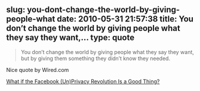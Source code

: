 slug: you-dont-change-the-world-by-giving-people-what
date: 2010-05-31 21:57:38
title: You don’t change the world by giving people what they say they want,...
type: quote
---

> You don’t change the world by giving people what they say they want, but by giving them something they didn’t know they needed.

Nice quote by Wired.com

 [What if the Facebook (Un)Privacy Revolution Is a Good Thing?](http://www.wired.com/epicenter/2010/05/facebook-firestorm-good-thing/)
